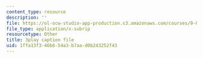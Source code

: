 ```yaml
---
content_type: resource
description: ''
file: https://ol-ocw-studio-app-production.s3.amazonaws.com/courses/9-00-introduction-to-psychology-fall-2004/1ffa13f346b654a3b7aad0b243252f43_10510.vtt
file_type: application/x-subrip
resourcetype: Other
title: 3play caption file
uid: 1ffa13f3-46b6-54a3-b7aa-d0b243252f43
---
```

